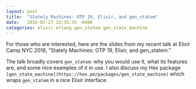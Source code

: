 ```yaml
---
layout: post
title:  "Stately Machines: OTP 19, Elixir, and gen_statem"
date:   2016-07-27 12:35:35 -0400
categories: elixir erlang gen_statem gen_state_machine
---
```

For those who are interested, here are the slides from my recent talk at Elixir Camp NYC 2016, "Stately Machines: OTP 19, Elixir, and gen_statem."

The talk broadly covers `gen_statem`: why you would use it, what its features are, and some nice examples of it in use. I also discuss my Hex package `[gen_state_machine](https://hex.pm/packages/gen_state_machine)` which wraps `gen_statem` in a nice Elixir interface.

<script async class="speakerdeck-embed" data-id="469d89daf9dd4a98a7d6c4e22d38445e" data-ratio="1.33333333333333" src="//speakerdeck.com/assets/embed.js"></script>
